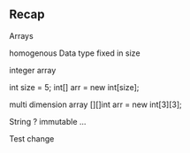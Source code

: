 ## Recap 

Arrays 

homogenous Data type 
fixed in size 

integer array 

int size = 5;
int[] arr = new int[size];

multi dimension array 
[][]int arr = new int[3][3];

String ? 
immutable ...


Test change


